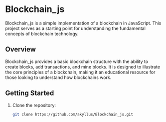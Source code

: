 # Blockchain_js

Blockchain_js is a simple implementation of a blockchain in JavaScript. This project serves as a starting point for understanding the fundamental concepts of blockchain technology.

## Overview

Blockchain_js provides a basic blockchain structure with the ability to create blocks, add transactions, and mine blocks. It is designed to illustrate the core principles of a blockchain, making it an educational resource for those looking to understand how blockchains work.

## Getting Started

1. Clone the repository:

   ```bash
   git clone https://github.com/akyllus/Blockchain_js.git
